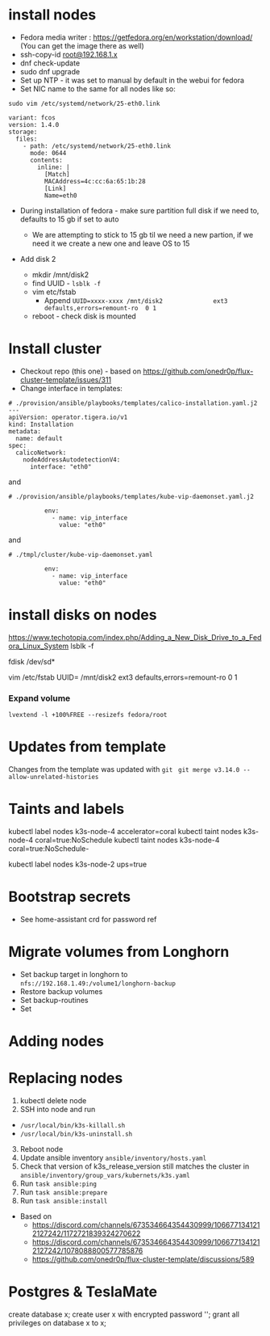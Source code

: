 # install nodes
-  Fedora media writer : https://getfedora.org/en/workstation/download/ (You can get the image there as well)
- ssh-copy-id root@192.168.1.x
- dnf check-update
- sudo dnf upgrade
- Set up NTP - it was set to manual by default in the webui for fedora
- Set NIC name to the same for all nodes like so:
```
sudo vim /etc/systemd/network/25-eth0.link

variant: fcos
version: 1.4.0
storage:
  files:
    - path: /etc/systemd/network/25-eth0.link
      mode: 0644
      contents:
        inline: |
          [Match]
          MACAddress=4c:cc:6a:65:1b:28
          [Link]
          Name=eth0
```

- During installation of fedora - make sure partition full disk if we need to, defaults to 15 gb if set to auto
  - We are attempting to stick to 15 gb til we need a new partion, if we need it we create a new one and leave OS to 15

- Add disk 2
  - mkdir /mnt/disk2
  - find UUID - `lsblk -f`
  - vim etc/fstab
    - Append `UUID=xxxx-xxxx /mnt/disk2              ext3    defaults,errors=remount-ro  0 1`
  - reboot - check disk is mounted


# Install cluster
- Checkout repo (this one) - based on https://github.com/onedr0p/flux-cluster-template/issues/311
- Change interface in templates:

```
# ./provision/ansible/playbooks/templates/calico-installation.yaml.j2
---
apiVersion: operator.tigera.io/v1
kind: Installation
metadata:
  name: default
spec:
  calicoNetwork:
    nodeAddressAutodetectionV4:
      interface: "eth0"
```
and
```
# ./provision/ansible/playbooks/templates/kube-vip-daemonset.yaml.j2

          env:
            - name: vip_interface
              value: "eth0"

```
and
```
# ./tmpl/cluster/kube-vip-daemonset.yaml

          env:
            - name: vip_interface
              value: "eth0"

```

# install disks on nodes
https://www.techotopia.com/index.php/Adding_a_New_Disk_Drive_to_a_Fedora_Linux_System
lsblk -f

fdisk /dev/sd*

vim /etc/fstab
UUID=<INSERT UUID> /mnt/disk2              ext3    defaults,errors=remount-ro  0 1

### Expand volume
`lvextend -l +100%FREE --resizefs fedora/root`

# Updates from template
Changes from the template was updated with
`git `
`git merge v3.14.0 --allow-unrelated-histories`

# Taints and labels
kubectl label nodes k3s-node-4 accelerator=coral
kubectl taint nodes k3s-node-4 coral=true:NoSchedule
kubectl taint nodes k3s-node-4 coral=true:NoSchedule-

kubectl label nodes k3s-node-2 ups=true

# Bootstrap secrets
- See home-assistant crd for password ref

# Migrate volumes from Longhorn
- Set backup target in longhorn to `nfs://192.168.1.49:/volume1/longhorn-backup`
- Restore backup volumes
- Set backup-routines
- Set


# Adding nodes

# Replacing nodes
1.  kubectl delete node
2. SSH into node and run
  - `/usr/local/bin/k3s-killall.sh`
  - `/usr/local/bin/k3s-uninstall.sh`
3.  Reboot node
4. Update ansible inventory `ansible/inventory/hosts.yaml`
5. Check that version of k3s_release_version still matches the cluster in `ansible/inventory/group_vars/kubernets/k3s.yaml`
6. Run `task ansible:ping`
7. Run `task ansible:prepare`
8. Run `task ansible:install`

- Based on
  - https://discord.com/channels/673534664354430999/1066771341212127242/1172721839324270622
  - https://discord.com/channels/673534664354430999/1066771341212127242/1078088800577785876
  - https://github.com/onedr0p/flux-cluster-template/discussions/589




# Postgres & TeslaMate
create database x;
create user x with encrypted password '';
grant all privileges on database x to x;